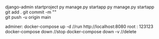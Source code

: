 django-admin startproject <name>
py manage.py startapp <name>
py manage.py startapp <name>
git add .
git commit -m ""  
git push -u origin main

adminer:
    docker-compose up -d //run
    http://localhost:8080
    root : 123123
    docker-compose down //stop
    docker-compose down -v //delete
